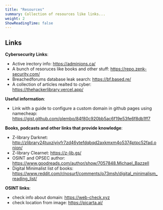 ```yaml
---
title: "Resources"
summary: Collection of resources like links...
weight: 2
ShowReadingTime: false
---
```



## Links

**Cybersecurity Links**:
- Active irectory info: https://adminions.ca/ 
- A bunch of resoruces like books and other stuff:  https://repo.zenk-security.com/
- Breachedforums database leak search: https://bf.based.re/
- A collection of articles realted to cyber: https://thehackerlibrary.vercel.app/
  
**Useful information**:
- Link with a guide to configure a custom domain in github pages using namecheap: https://gist.github.com/plembo/84f80c920bb5ac6f19e53fe6f8db1ff7

**Books, podcasts and other links that provide knowledge**:
- Z-library Darknet: http://zlibrary24tuxziyiyfr7zd46ytefdqbqd2axkmxm4o5374ptpc52fad.onion/
- Z-library Clearnet: https://z-lib.gs/
- OSINT and OPSEC author: https://www.goodreads.com/author/show/7057848.Michael_Bazzell
- Digital Minimalist list of books: https://www.reddit.com/r/nosurf/comments/p73msh/digital_minimalism_reading_list/

**OSINT links**:
- check info about domain: https://web-check.xyz
- check location from image: https://picarta.ai/
